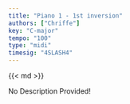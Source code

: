 ```yaml
---
title: "Piano 1 - 1st inversion"
authors: ["Chriffe"]
key: "C-major"
tempo: "100"
type: "midi"
timesig: "4SLASH4"
---
```

{{< md >}}

<!-- TODO: Add a description here -->
No Description Provided!

